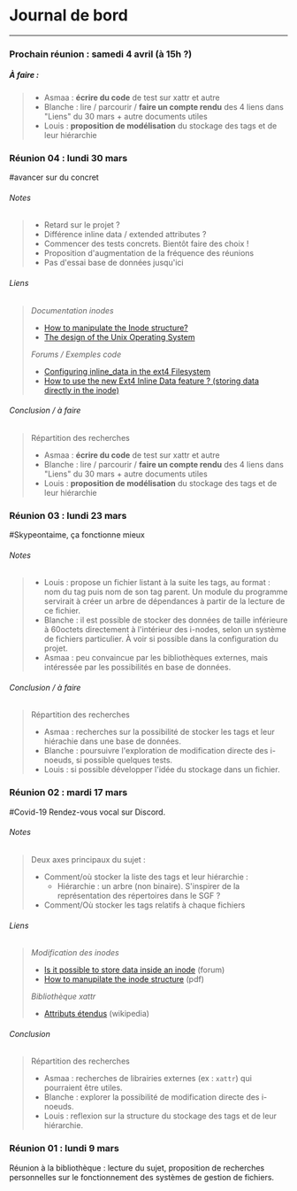 # Journal de bord
---

### Prochain réunion : samedi 4 avril (à 15h ?)

##### À faire :
>- Asmaa : **écrire du code** de test sur xattr et autre
>- Blanche : lire / parcourir / **faire un compte rendu** des 4 liens dans "Liens" du 30 mars + autre documents utiles
>- Louis : **proposition de modélisation** du stockage des tags et de leur hiérarchie

### Réunion 04 : lundi 30 mars

#avancer sur du concret

###### Notes
> - Retard sur le projet ?
> - Différence inline data / extended attributes ?
> - Commencer des tests concrets. Bientôt faire des choix !
> - Proposition d'augmentation de la fréquence des réunions
> - Pas d'essai base de données jusqu'ici

###### Liens
>*Documentation inodes*
>- [How to manipulate the Inode structure?](http://www.cis.syr.edu/~wedu/seed/Documentation/Minix3/Inode.pdf)
>- [The design of the Unix Operating System](http://www.ephotocaption.com/a/45/the_design_of_the_unix_operating_system.pdf)
>
> *Forums / Exemples code*
> - [Configuring inline_data in the ext4 Filesystem](https://harperdbhelp.zendesk.com/hc/en-us/articles/360007127654-Configuring-inline-data-in-the-ext4-Filesystem)
> - [How to use the new Ext4 Inline Data feature ? (storing data directly in the inode)](https://unix.stackexchange.com/questions/197633/how-to-use-the-new-ext4-inline-data-feature-storing-data-directly-in-the-inod)

###### Conclusion / à faire
> Répartition des recherches
>- Asmaa : **écrire du code** de test sur xattr et autre
>- Blanche : lire / parcourir / **faire un compte rendu** des 4 liens dans "Liens" du 30 mars + autre documents utiles
>- Louis : **proposition de modélisation** du stockage des tags et de leur hiérarchie

### Réunion 03 : lundi 23 mars

#Skypeontaime, ça fonctionne mieux

###### Notes
> - Louis : propose un fichier listant à la suite les tags, au format : nom du tag puis nom de son tag parent. Un module du programme servirait à créer un arbre de dépendances à partir de la lecture de ce fichier.
> - Blanche : il est possible de stocker des données de taille inférieure à 60octets directement à l'intérieur des i-nodes, selon un système de fichiers particulier. À voir si possible dans la configuration du projet.
> - Asmaa : peu convaincue par les bibliothèques externes, mais intéressée par les possibilités en base de données.

###### Conclusion / à faire
> Répartition des recherches
>
>- Asmaa : recherches sur la possibilité de stocker les tags et leur hiérachie dans une base de données.
>- Blanche : poursuivre l'exploration de modification directe des i-noeuds, si possible quelques tests.
>- Louis : si possible développer l'idée du stockage dans un fichier.

### Réunion 02 : mardi 17 mars

#Covid-19
Rendez-vous vocal sur Discord.

###### Notes

> Deux axes principaux du sujet :
> - Comment/où stocker la liste des tags et leur hiérarchie :
>   - Hiérarchie : un arbre (non binaire). S'inspirer de la représentation des répertoires dans le SGF ?
> - Comment/Où stocker les tags relatifs à chaque fichiers

###### Liens
>*Modification des inodes*
>- [Is it possible to store data inside an inode](https://unix.stackexchange.com/questions/197570/is-it-possible-to-store-data-directly-inside-an-inode-on-a-unix-linux-filesyst) (forum)
>- [How to manupilate the inode structure](http://www.cis.syr.edu/~wedu/seed/Documentation/Minix3/Inode.pdf) (pdf)
>
>*Bibliothèque xattr*
>- [Attributs étendus](https://fr.wikipedia.org/wiki/Attributs_étendus) (wikipedia)

###### Conclusion

>Répartition des recherches
>- Asmaa : recherches de librairies externes (ex : `xattr`) qui pourraient être utiles.
>- Blanche : explorer la possibilité de modification directe des i-noeuds.
>- Louis : reflexion sur la structure du stockage des tags et de leur hiérarchie.

### Réunion 01 : lundi 9 mars

Réunion à la bibliothèque : lecture du sujet, proposition de recherches personnelles sur le fonctionnement des systèmes de gestion de fichiers.
